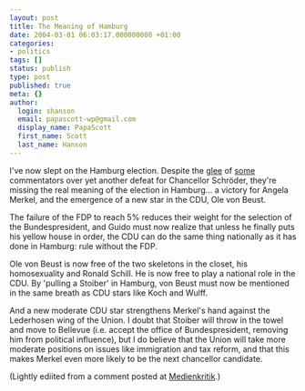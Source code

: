 ```yaml
---
layout: post
title: The Meaning of Hamburg
date: 2004-03-01 06:03:17.000000000 +01:00
categories:
- politics
tags: []
status: publish
type: post
published: true
meta: {}
author:
  login: shanson
  email: papascott-wp@gmail.com
  display_name: PapaScott
  first_name: Scott
  last_name: Hanson
---
```

<p>I've now slept on the Hamburg election. Despite the <a title="Davids Medienkritik: German Socialists Suffer Crushing Election Loss in Hamburg" href="http://medienkritik.typepad.com/blog/2004/02/german_socialis.html">glee</a> of <a title="Instapundit.com:" href="http://www.instapundit.com/archives/014406.php">some</a> commentators over yet another defeat for Chancellor Schröder, they're missing the real meaning of the election in Hamburg... a victory for Angela Merkel, and the emergence of a new star in the CDU, Ole von Beust.</p>
<p>The failure of the FDP to reach 5% reduces their weight for the selection of the Bundespresident, and Guido must now realize that unless he finally puts his yellow house in order, the CDU can do the same thing nationally as it has done in Hamburg: rule without the FDP.</p>
<p>Ole von Beust is now free of the two skeletons in the closet, his homosexuality and Ronald Schill. He is now free to play a national role in the CDU. By 'pulling a Stoiber' in Hamburg, von Beust must now be mentioned in the same breath as CDU stars like Koch and Wulff.</p>
<p>And a new moderate CDU star strengthens Merkel's hand against the Lederhosen wing of the Union. I doubt that Stoiber will throw in the towel and move to Bellevue (i.e. accept the office of Bundespresident, removing him from political influence), but I do believe that the Union will take more moderate positions on issues like immigration and tax reform, and that this makes Merkel even more likely to be the next chancellor candidate.</p>
<p>(Lightly ediited from a comment posted at <a title="Davids Medienkritik: German Socialists Suffer Crushing Election Loss in Hamburg" href="http://medienkritik.typepad.com/blog/2004/02/german_socialis.html">Medienkritik</a>.)</p>
